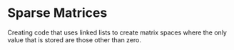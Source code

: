 # Sparse Matrices
Creating code that uses linked lists to create matrix spaces where the only value that is stored are those other than zero.

#

